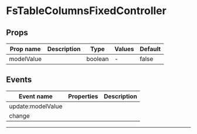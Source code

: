 # FsTableColumnsFixedController

## Props

| Prop name  | Description | Type    | Values | Default |
| ---------- | ----------- | ------- | ------ | ------- |
| modelValue |             | boolean | -      | false   |

## Events

| Event name        | Properties | Description |
| ----------------- | ---------- | ----------- |
| update:modelValue |            |
| change            |            |

---
